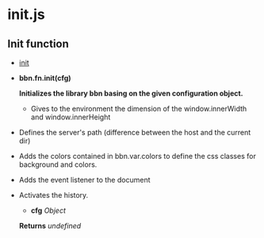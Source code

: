 # init.js

## Init function

 - [init](#init)


- <a name="init"></a>**bbn.fn.init(cfg)**

  __Initializes the library bbn basing on the given configuration object.__

  - Gives to the environment the dimension of the window.innerWidth and window.innerHeight
- Defines the server's path (difference between the host and the current dir)
- Adds the colors contained in bbn.var.colors to define the css classes for background and colors.
- Adds the event listener to the document
- Activates the history.

  * __cfg__ _Object_ 

  __Returns__ _undefined_ 